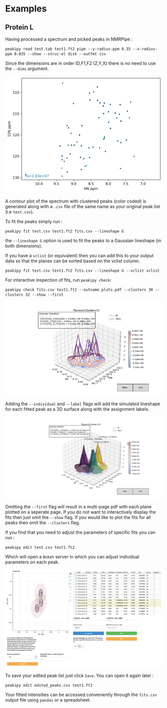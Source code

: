 Examples
========

Protein L
---------

Having processed a spectrum and picked peaks in NMRPipe :

    peakipy read test.tab test1.ft2 pipe --y-radius-ppm 0.35 --x-radius-ppm 0.035 --show --struc-el disk --outfmt csv

Since the dimensions are in order ID,F1,F2 (Z,Y,X) there is no need to use the
`--dims` argument.

![image](static/clusters_proteinL.png)

A contour plot of the spectrum with clustered peaks (color coded) is generated along with a `.csv` file of the
same name as your original peak list (i.e `test.csv`).

To fit the peaks simply run :

    peakipy fit test.csv test1.ft2 fits.csv --lineshape G

the `--lineshape G` option is used to fit the peaks to a Gaussian lineshape (in both dimensions).

If you have a `vclist` (or equivalent) then you can add this to your output data so that the planes can be sorted based on the vclist column.
    
    peakipy fit test.csv test1.ft2 fits.csv --lineshape G --vclist vclist
    
For interactive inspection of fits, run `peakipy check`:

    peakipy check fits.csv test1.ft2 --outname plots.pdf --clusters 30 --clusters 32 --show --first

![image](./static/cluster32_3D.png)

Adding the `--individual` and `--label` flags will add the simulated lineshape for each fitted peak as a 3D surface along with the assignment labels.

![image](./static/cluster32_3D_indi.png)

Omitting the `--first` flag will result in a multi-page pdf with each plane plotted on a seperate page.
If you do not want to interactively display the fits then just omit the `--show` flag.
If you would like to plot the fits for all peaks then omit the `--clusters` flag.

If you find that you need to adjust the parameters of specific fits you can run :

    peakipy edit test.csv test1.ft2 

Which will open a `Bokeh` server in which you can adjust individual
parameters on each peak.

![image](./static/bokeh2.png)

To save your edited peak list just click `Save`. You can open it again
later :

    peakipy edit edited_peaks.csv test1.ft2 

Your fitted intensities can be accessed conveniently through the
`fits.csv` output file using `pandas` or a spreadsheet.
